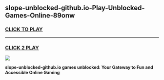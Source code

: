 
## slope-unblocked-github.io-Play-Unblocked-Games-Online-89onw
<h3>
<a href="https://premium76.site?title=slope-unblocked-github.io&ref=25A">CLICK TO PLAY</a></h3>
<hr>

<h3>
<a href="https://premium76.site?title=slope-unblocked-github.io&ref=25A">CLICK 2 PLAY</a>
  
</h3>

<a href="https://premium76.site?title=slope-unblocked-github.io&ref=25A"><img src="https://clearcache.store/games.png"></a>


**slope-unblocked-github.io games unblocked: Your Gateway to Fun and Accessible Online Gaming**
